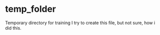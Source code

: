 # temp_folder
Temporary directory for training
I try to create this file, but not sure, how i did this.
